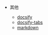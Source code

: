 - 其他

  - [docsify](zh-cn/docsify/)
  - [docsify-tabs](zh-cn/docsify/docsify-tabs)
  - [markdown](zh-cn/docsify/markdown)
